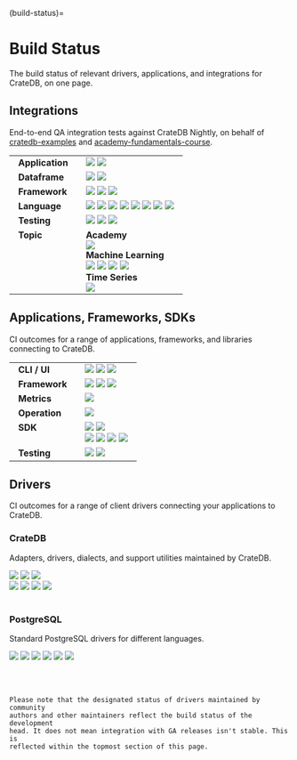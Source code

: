 (build-status)=

# Build Status

The build status of relevant drivers, applications, and integrations
for CrateDB, on one page.

<style>
table td, table td * {
  vertical-align: top;
}
th, td {
  padding-right: 1em;
  padding-left: 1em;
}
/*
In `crate-docs-theme`, `src/crate/theme/rtd/crate/static/css/custom.css`
defines a style we don't want to apply here, specifically on `connect/index`.
*/
.wrapper-content-right .section img {
  margin-bottom: unset !important;
}
</style>


## Integrations

End-to-end QA integration tests against CrateDB Nightly,
on behalf of [cratedb-examples] and [academy-fundamentals-course].

<table>
<tbody>

<tr>
<td>
<b>Application</b>
</td>
<td>
<a href="https://github.com/crate/cratedb-examples/actions/workflows/application-apache-kafka-flink.yml">
    <img src="https://img.shields.io/github/actions/workflow/status/crate/cratedb-examples/application-apache-kafka-flink.yml?branch=main&label=Apache Kafka, Apache Flink" loading="lazy"></a>
<a href="https://github.com/crate/cratedb-examples/actions/workflows/application-apache-superset.yml">
    <img src="https://img.shields.io/github/actions/workflow/status/crate/cratedb-examples/application-apache-superset.yml?branch=main&label=Apache Superset" loading="lazy"></a>
</td>
</tr>

<tr>
<td>
<b>Dataframe</b>
</td>
<td>
<a href="https://github.com/crate/cratedb-examples/actions/workflows/dataframe-dask.yml">
    <img src="https://img.shields.io/github/actions/workflow/status/crate/cratedb-examples/dataframe-dask.yml?branch=main&label=Dask" loading="lazy"></a>
<a href="https://github.com/crate/cratedb-examples/actions/workflows/dataframe-pandas.yml">
    <img src="https://img.shields.io/github/actions/workflow/status/crate/cratedb-examples/dataframe-pandas.yml?branch=main&label=pandas" loading="lazy"></a>
</td>
</tr>

<tr>
<td>
<b>Framework</b>
</td>
<td>
<a href="https://github.com/crate/cratedb-examples/actions/workflows/framework-dbt.yml">
    <img src="https://img.shields.io/github/actions/workflow/status/crate/cratedb-examples/framework-dbt.yml?branch=main&label=dbt" loading="lazy"></a>
<a href="https://github.com/crate/cratedb-examples/actions/workflows/framework-gradio.yml">
    <img src="https://img.shields.io/github/actions/workflow/status/crate/cratedb-examples/framework-gradio.yml?branch=main&label=Gradio" loading="lazy"></a>
<a href="https://github.com/crate/cratedb-examples/actions/workflows/framework-streamlit.yml">
    <img src="https://img.shields.io/github/actions/workflow/status/crate/cratedb-examples/framework-streamlit.yml?branch=main&label=Streamlit" loading="lazy"></a>
</td>
</tr>

<tr>
<td>
<b>Language</b>
</td>
<td>
<a href="https://github.com/crate/cratedb-examples/actions/workflows/lang-npgsql.yml">
      <img src="https://img.shields.io/github/actions/workflow/status/crate/cratedb-examples/lang-npgsql.yml?branch=main&label=npgsql" loading="lazy"></a>
<a href="https://github.com/crate/cratedb-examples/actions/workflows/lang-java-jooq.yml">
      <img src="https://img.shields.io/github/actions/workflow/status/crate/cratedb-examples/lang-java-jooq.yml?branch=main&label=Java jOOQ" loading="lazy"></a>
<a href="https://github.com/crate/cratedb-examples/actions/workflows/lang-java-maven.yml">
      <img src="https://img.shields.io/github/actions/workflow/status/crate/cratedb-examples/lang-java-maven.yml?branch=main&label=Java JDBC" loading="lazy"></a>
<a href="https://github.com/crate/cratedb-examples/actions/workflows/lang-php-amphp.yml">
      <img src="https://img.shields.io/github/actions/workflow/status/crate/cratedb-examples/lang-php-amphp.yml?branch=main&label=PHP AMPHP" loading="lazy"></a>
<a href="https://github.com/crate/cratedb-examples/actions/workflows/lang-php-pdo.yml">
      <img src="https://img.shields.io/github/actions/workflow/status/crate/cratedb-examples/lang-php-pdo.yml?branch=main&label=PHP PDO" loading="lazy"></a>
<a href="https://github.com/crate/cratedb-examples/actions/workflows/lang-python-dbapi.yml">
      <img src="https://img.shields.io/github/actions/workflow/status/crate/cratedb-examples/lang-python-dbapi.yml?branch=main&label=Python DB API" loading="lazy"></a>
<a href="https://github.com/crate/cratedb-examples/actions/workflows/lang-python-sqlalchemy.yml">
      <img src="https://img.shields.io/github/actions/workflow/status/crate/cratedb-examples/lang-python-sqlalchemy.yml?branch=main&label=Python SQLAlchemy" loading="lazy"></a>
<a href="https://github.com/crate/cratedb-examples/actions/workflows/lang-ruby.yml">
      <img src="https://img.shields.io/github/actions/workflow/status/crate/cratedb-examples/lang-ruby.yml?branch=main&label=Ruby" loading="lazy"></a>
</td>
</tr>

<tr>
<td>
<b>Testing</b>
</td>
<td>
<a href="https://github.com/crate/cratedb-examples/actions/workflows/testing-testcontainers-java.yml">
    <img src="https://img.shields.io/github/actions/workflow/status/crate/cratedb-examples/testing-testcontainers-java.yml?branch=main&label=Testcontainers for Java" loading="lazy"></a>
<a href="https://github.com/crate/cratedb-examples/actions/workflows/testing-testcontainers-python.yml">
    <img src="https://img.shields.io/github/actions/workflow/status/crate/cratedb-examples/testing-testcontainers-python.yml?branch=main&label=Testcontainers for Python" loading="lazy"></a>
<a href="https://github.com/crate/cratedb-examples/actions/workflows/testing-native-python.yml">
    <img src="https://img.shields.io/github/actions/workflow/status/crate/cratedb-examples/testing-native-python.yml?branch=main&label=Native testing for Python" loading="lazy"></a>
</td>
</tr>

<tr>
<td>
<b>Topic</b>
</td>
<td>
<div>
<b>Academy</b>
<br>
<a href="https://github.com/crate/academy-fundamentals-course/actions/workflows/tests.yml">
    <img src="https://img.shields.io/github/actions/workflow/status/crate/academy-fundamentals-course/tests.yml?branch=main&label=Fundamentals Course" loading="lazy"></a>
</div>
<div>
<b>Machine Learning</b>
<br>
<a href="https://github.com/crate/cratedb-examples/actions/workflows/ml-automl.yml">
    <img src="https://img.shields.io/github/actions/workflow/status/crate/cratedb-examples/ml-automl.yml?branch=main&label=AutoML" loading="lazy"></a>
<a href="https://github.com/crate/cratedb-examples/actions/workflows/ml-langchain.yml">
    <img src="https://img.shields.io/github/actions/workflow/status/crate/cratedb-examples/ml-langchain.yml?branch=main&label=LangChain" loading="lazy"></a>
<a href="https://github.com/crate/cratedb-examples/actions/workflows/ml-llamaindex.yml">
    <img src="https://img.shields.io/github/actions/workflow/status/crate/cratedb-examples/ml-llamaindex.yml?branch=main&label=LlamaIndex" loading="lazy"></a>
<a href="https://github.com/crate/cratedb-examples/actions/workflows/ml-mlflow.yml">
    <img src="https://img.shields.io/github/actions/workflow/status/crate/cratedb-examples/ml-mlflow.yml?branch=main&label=MLflow" loading="lazy"></a>
</div>
<div>
<b>Time Series</b>
<br>
<a href="https://github.com/crate/cratedb-examples/actions/workflows/timeseries.yml">
    <img src="https://img.shields.io/github/actions/workflow/status/crate/cratedb-examples/timeseries.yml?branch=main&label=Time%20Series" loading="lazy"></a>
</div>
</td>
</tr>

</tbody>
</table>


## Applications, Frameworks, SDKs

CI outcomes for a range of applications, frameworks, and libraries connecting
to CrateDB.

<table>
<tbody>

<tr>
<td>
<b>CLI / UI</b>
</td>
<td>
<a href="https://github.com/crate/crate-admin/actions/workflows/main.yml">
    <img src="https://img.shields.io/github/actions/workflow/status/crate/crate-admin/tests.yml?branch=main&label=CrateDB Admin UI" loading="lazy"></a>
<a href="https://github.com/crate/crash/actions/workflows/main.yml">
    <img src="https://img.shields.io/github/actions/workflow/status/crate/crash/main.yml?branch=master&label=Crash CLI" loading="lazy"></a>
<a href="https://github.com/crate/croud/actions/workflows/main.yml">
    <img src="https://img.shields.io/github/actions/workflow/status/crate/croud/main.yml?branch=master&label=Croud CLI" loading="lazy"></a>
</td>
</tr>

<tr>
<td>
<b>Framework</b>
</td>
<td>
<a href="https://github.com/crate/cratedb-airflow-tutorial/actions/workflows/main.yml">
    <img src="https://img.shields.io/github/actions/workflow/status/crate/cratedb-airflow-tutorial/main.yml?branch=main&label=airflow-tutorial" loading="lazy"></a>
<a href="https://github.com/crate-workbench/dbt-cratedb2/actions/workflows/tests.yml">
    <img src="https://img.shields.io/github/actions/workflow/status/crate-workbench/dbt-cratedb2/tests.yml?branch=main&label=dbt-cratedb2" loading="lazy"></a>
<a href="https://github.com/crate/mlflow-cratedb/actions/workflows/main.yml">
    <img src="https://img.shields.io/github/actions/workflow/status/crate/mlflow-cratedb/main.yml?branch=main&label=mlflow-cratedb" loading="lazy"></a>
</td>
</tr>

<tr>
<td>
<b>Metrics</b>
</td>
<td>
<a href="https://github.com/crate/cratedb-prometheus-adapter/actions/workflows/main.yml">
    <img src="https://img.shields.io/github/actions/workflow/status/crate/cratedb-prometheus-adapter/tests.yml?branch=main&label=CrateDB Prometheus Adapter" loading="lazy"></a>
</td>
</tr>

<tr>
<td>
<b>Operation</b>
</td>
<td>
<a href="https://github.com/crate/crate-operator/actions/workflows/main.yml">
    <img src="https://img.shields.io/github/actions/workflow/status/crate/crate-operator/main.yaml?branch=master&label=CrateDB Kubernetes Operator" loading="lazy"></a>
</td>
</tr>

<tr>
<td>
<b>SDK</b>
</td>
<td>
<a href="https://github.com/crate/cratedb-sqlparse/actions/workflows/python.yml">
    <img src="https://img.shields.io/github/actions/workflow/status/crate/cratedb-sqlparse/python.yml?branch=main&label=cratedb-sqlparse (python)" loading="lazy"></a>
<a href="https://github.com/crate/cratedb-sqlparse/actions/workflows/javascript.yml">
    <img src="https://img.shields.io/github/actions/workflow/status/crate/cratedb-sqlparse/javascript.yml?branch=main&label=cratedb-sqlparse (javascript)" loading="lazy"></a>
<br>
<a href="https://github.com/crate/cratedb-toolkit/actions/workflows/main.yml">
    <img src="https://img.shields.io/github/actions/workflow/status/crate/cratedb-toolkit/main.yml?branch=main&label=CrateDB Toolkit" loading="lazy"></a>
<a href="https://github.com/crate/cratedb-toolkit/actions/workflows/dynamodb.yml">
    <img src="https://img.shields.io/github/actions/workflow/status/crate/cratedb-toolkit/dynamodb.yml?branch=main&label=CTK%2BDynamoDB" loading="lazy"></a>
<a href="https://github.com/crate/cratedb-toolkit/actions/workflows/influxdb.yml">
    <img src="https://img.shields.io/github/actions/workflow/status/crate/cratedb-toolkit/influxdb.yml?branch=main&label=CTK%2BInfluxDB" loading="lazy"></a>
<a href="https://github.com/crate/cratedb-toolkit/actions/workflows/mongodb.yml">
    <img src="https://img.shields.io/github/actions/workflow/status/crate/cratedb-toolkit/mongodb.yml?branch=main&label=CTK%2BMongoDB" loading="lazy"></a>
</td>
</tr>

<tr>
<td>
<b>Testing</b>
</td>
<td>
<a href="https://github.com/crate/crate-java-testing/actions/workflows/tests.yml">
    <img src="https://img.shields.io/github/actions/workflow/status/crate/crate-java-testing/tests.yml?branch=master&label=crate-java-testing" loading="lazy"></a>
<a href="https://github.com/crate/pytest-cratedb/actions/workflows/tests.yml">
    <img src="https://img.shields.io/github/actions/workflow/status/crate/pytest-cratedb/tests.yml?branch=main&label=pytest-cratedb" loading="lazy"></a>
</td>
</tr>

</tbody>
</table>


## Drivers

CI outcomes for a range of client drivers connecting your applications to CrateDB.

### CrateDB
Adapters, drivers, dialects, and support utilities maintained by CrateDB.

<a href="https://github.com/crate/crate-python/actions/workflows/tests.yml">
    <img src="https://img.shields.io/github/actions/workflow/status/crate/crate-python/tests.yml?branch=main&label=crate-python" loading="lazy"></a>
<a href="https://github.com/crate/sqlalchemy-cratedb/actions/workflows/tests.yml">
    <img src="https://img.shields.io/github/actions/workflow/status/crate/sqlalchemy-cratedb/tests.yml?branch=main&label=sqlalchemy-cratedb" loading="lazy"></a>
<a href="https://github.com/crate/micropython-cratedb/actions/workflows/tests.yml">
    <img src="https://img.shields.io/github/actions/workflow/status/crate/micropython-cratedb/tests.yml?branch=main&label=micropython-cratedb" loading="lazy"></a>
<br>
<a href="https://github.com/crate/crate-pdo/actions/workflows/tests.yml">
    <img src="https://img.shields.io/github/actions/workflow/status/crate/crate-pdo/tests.yml?branch=main&label=crate-pdo" loading="lazy"></a>
<a href="https://github.com/crate/crate-dbal/actions/workflows/tests.yml">
    <img src="https://img.shields.io/github/actions/workflow/status/crate/crate-dbal/tests.yml?branch=main&label=crate-dbal" loading="lazy"></a>
<a href="https://github.com/crate/crate_ruby/actions/workflows/tests.yml">
    <img src="https://img.shields.io/github/actions/workflow/status/crate/crate_ruby/tests.yml?branch=main&label=crate_ruby" loading="lazy"></a>
<a href="https://github.com/crate/activerecord-crate-adapter/actions/workflows/tests.yml">
    <img src="https://img.shields.io/github/actions/workflow/status/crate/activerecord-crate-adapter/tests.yml?branch=main&label=activerecord-crate-adapter" loading="lazy"></a>

<br>
<br>

### PostgreSQL
Standard PostgreSQL drivers for different languages.

<a href="https://github.com/pgjdbc/pgjdbc/actions/workflows/main.yml">
    <img src="https://img.shields.io/github/actions/workflow/status/pgjdbc/pgjdbc/main.yml?branch=master&label=pgjdbc" loading="lazy"></a>
<a href="https://github.com/npgsql/npgsql/actions/workflows/build.yml">
    <img src="https://img.shields.io/github/actions/workflow/status/npgsql/npgsql/build.yml?branch=main&label=npgsql" loading="lazy"></a>
<a href="https://github.com/psycopg/psycopg2/actions/workflows/tests.yml">
    <img src="https://img.shields.io/github/actions/workflow/status/psycopg/psycopg2/tests.yml?branch=master&label=psycopg2" loading="lazy"></a>
<a href="https://github.com/psycopg/psycopg/actions/workflows/tests.yml">
    <img src="https://img.shields.io/github/actions/workflow/status/psycopg/psycopg/tests.yml?branch=master&label=psycopg3" loading="lazy"></a>
<a href="https://github.com/MagicStack/asyncpg/actions/workflows/tests.yml">
    <img src="https://img.shields.io/github/actions/workflow/status/MagicStack/asyncpg/tests.yml?branch=master&label=asyncpg" loading="lazy"></a>
<a href="https://github.com/brianc/node-postgres/actions/workflows/ci.yml">
    <img src="https://img.shields.io/github/actions/workflow/status/brianc/node-postgres/ci.yml?branch=master&label=node-postgres" loading="lazy"></a>

<br><br>


```{note}
Please note that the designated status of drivers maintained by community
authors and other maintainers reflect the build status of the development
head. It does not mean integration with GA releases isn't stable. This is
reflected within the topmost section of this page.
```


[academy-fundamentals-course]: https://github.com/crate/academy-fundamentals-course
[cratedb-examples]: https://github.com/crate/cratedb-examples

